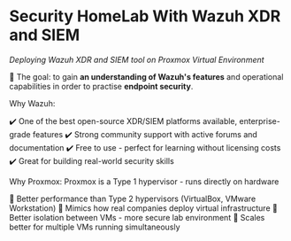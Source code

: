 # Security HomeLab With Wazuh XDR and SIEM
_Deploying Wazuh XDR and SIEM tool on Proxmox Virtual Environment_

 🚀 The goal: to gain **an understanding of Wazuh's features** and operational capabilities in order to practise **endpoint security**. 

Why Wazuh:

✔️ One of the best open-source XDR/SIEM platforms available, enterprise-grade features
✔️ Strong community support with active forums and documentation
✔️ Free to use - perfect for learning without licensing costs
✔️ Great for building real-world security skills

Why Proxmox:
Proxmox is a Type 1 hypervisor - runs directly on hardware 

 🔹 Better performance than Type 2 hypervisors (VirtualBox, VMware Workstation)
 🔹 Mimics how real companies deploy virtual infrastructure
 🔹 Better isolation between VMs - more secure lab environment
 🔹 Scales better for multiple VMs running simultaneously
